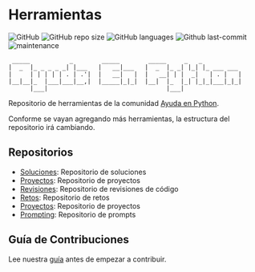 # Herramientas

![GitHub](https://img.shields.io/github/license/AyudaEnPython/herramientas)
![GitHub repo size](https://img.shields.io/github/repo-size/AyudaEnPython/herramientas)
![GitHub languages](https://img.shields.io/github/languages/top/AyudaEnPython/herramientas)
![Github last-commit](https://img.shields.io/github/last-commit/AyudaEnPython/herramientas)
![maintenance](https://img.shields.io/maintenance/yes/2024)

     _____           _        _____        _____     _   _
    |  _  |_ _ _ _ _| |___   |   __|___   |  _  |_ _| |_| |_ ___ ___
    |     | | | | | . | .'|  |   __|   |  |   __| | |  _|   | . |   |
    |__|__|_  |___|___|__,|  |_____|_|_|  |__|  |_  |_| |_|_|___|_|_|
          |___|                                 |___|

Repositorio de herramientas de la comunidad [Ayuda en Python](https://www.facebook.com/groups/ayudaenpython/).

Conforme se vayan agregando más herramientas, la estructura del repositorio irá cambiando.

## Repositorios

- [Soluciones](https://github.com/AyudaEnPython/Soluciones): Repositorio de soluciones
- [Proyectos](https://github.com/AyudaEnPython/Soluciones): Repositorio de proyectos
- [Revisiones](https://github.com/AyudaEnPython/Revisiones): Repositorio de revisiones de código
- [Retos](https://github.com/AyudaEnPython/Retos): Repositorio de retos
- [Proyectos](https://github.com/AyudaEnPython/Proyectos): Repositorio de proyectos
- [Prompting](https://github.com/AyudaEnPython/Prompting): Repositorio de prompts

## Guía de Contribuciones

Lee nuestra [guía](CONTRIBUTING.md) antes de empezar a contribuir.
